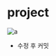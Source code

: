 # project
![a](https://github.com/user-attachments/assets/3159018f-b203-4065-9ea5-b0ab15a4fc42)
- 수정 후 커밋
